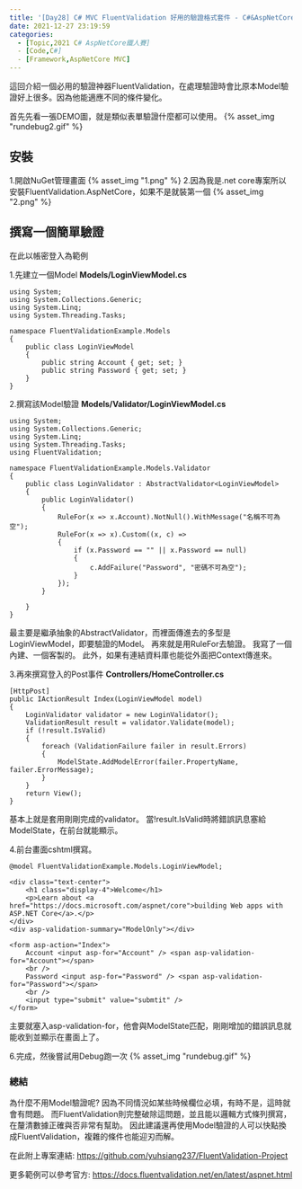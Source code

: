 ```yaml
---
title: '[Day28] C# MVC FluentValidation 好用的驗證格式套件 - C#&AspNetCore'
date: 2021-12-27 23:19:59
categories:  
  - [Topic,2021 C# AspNetCore鐵人賽]
  - [Code,C#]
  - [Framework,AspNetCore MVC]
---
```

這回介紹一個必用的驗證神器FluentValidation，在處理驗證時會比原本Model驗證好上很多。因為他能適應不同的條件變化。

首先先看一張DEMO圖，就是類似表單驗證什麼都可以使用。
{% asset_img "rundebug2.gif" %}
## 安裝
1.開啟NuGet管理畫面
{% asset_img "1.png" %}
2.因為我是.net core專案所以安裝FluentValidation.AspNetCore，如果不是就裝第一個
{% asset_img "2.png" %}

## 撰寫一個簡單驗證
在此以帳密登入為範例

1.先建立一個Model
**Models/LoginViewModel.cs**
```
using System;
using System.Collections.Generic;
using System.Linq;
using System.Threading.Tasks;

namespace FluentValidationExample.Models
{
    public class LoginViewModel
    {
        public string Account { get; set; }
        public string Password { get; set; }
    }
}
```
2.撰寫該Model驗證
**Models/Validator/LoginViewModel.cs**
```
using System;
using System.Collections.Generic;
using System.Linq;
using System.Threading.Tasks;
using FluentValidation;

namespace FluentValidationExample.Models.Validator
{
    public class LoginValidator : AbstractValidator<LoginViewModel>
    {
        public LoginValidator()
        {
            RuleFor(x => x.Account).NotNull().WithMessage("名稱不可為空");
            RuleFor(x => x).Custom((x, c) =>
            {
                if (x.Password == "" || x.Password == null)
                {
                    c.AddFailure("Password", "密碼不可為空");
                }
            });
        }

    }
}
```
最主要是繼承抽象的AbstractValidator，而裡面傳進去的多型是LoginViewModel，即要驗證的Model。
再來就是用RuleFor去驗證。
我寫了一個內建、一個客製的。
此外，如果有連結資料庫也能從外面把Context傳進來。

3.再來撰寫登入的Post事件
**Controllers/HomeController.cs**
```
[HttpPost]
public IActionResult Index(LoginViewModel model)
{
    LoginValidator validator = new LoginValidator();
    ValidationResult result = validator.Validate(model);
    if (!result.IsValid)
    {
        foreach (ValidationFailure failer in result.Errors)
        {
            ModelState.AddModelError(failer.PropertyName, failer.ErrorMessage);
        }
    }
    return View();
}
```
基本上就是套用剛剛完成的validator。
當!result.IsValid時將錯誤訊息塞給ModelState，在前台就能顯示。

4.前台畫面cshtml撰寫。
```
@model FluentValidationExample.Models.LoginViewModel;

<div class="text-center">
    <h1 class="display-4">Welcome</h1>
    <p>Learn about <a href="https://docs.microsoft.com/aspnet/core">building Web apps with ASP.NET Core</a>.</p>
</div>
<div asp-validation-summary="ModelOnly"></div>

<form asp-action="Index">
    Account <input asp-for="Account" /> <span asp-validation-for="Account"></span>
    <br />
    Password <input asp-for="Password" /> <span asp-validation-for="Password"></span>
    <br />
    <input type="submit" value="submtit" />
</form>
```
主要就塞入asp-validation-for，他會與ModelState匹配，剛剛增加的錯誤訊息就能收到並顯示在畫面上了。

6.完成，然後嘗試用Debug跑一次
{% asset_img "rundebug.gif" %}


### 總結
為什麼不用Model驗證呢?
因為不同情況如某些時候欄位必填，有時不是，這時就會有問題。
而FluentValidation則完整破除這問題，並且能以邏輯方式條列撰寫，在釐清數據正確與否非常有幫助。
因此建議還再使用Model驗證的人可以快點換成FluentValidation，複雜的條件也能迎刃而解。

在此附上專案連結:
https://github.com/yuhsiang237/FluentValidation-Project

更多範例可以參考官方:
https://docs.fluentvalidation.net/en/latest/aspnet.html